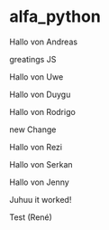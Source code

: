 # alfa_python

Hallo von Andreas

greatings JS

Hallo von Uwe

Hallo von Duygu

Hallo von Rodrigo

new Change

Hallo von Rezi

Hallo von Serkan

Hallo von Jenny

Juhuu it worked!

Test (René)
